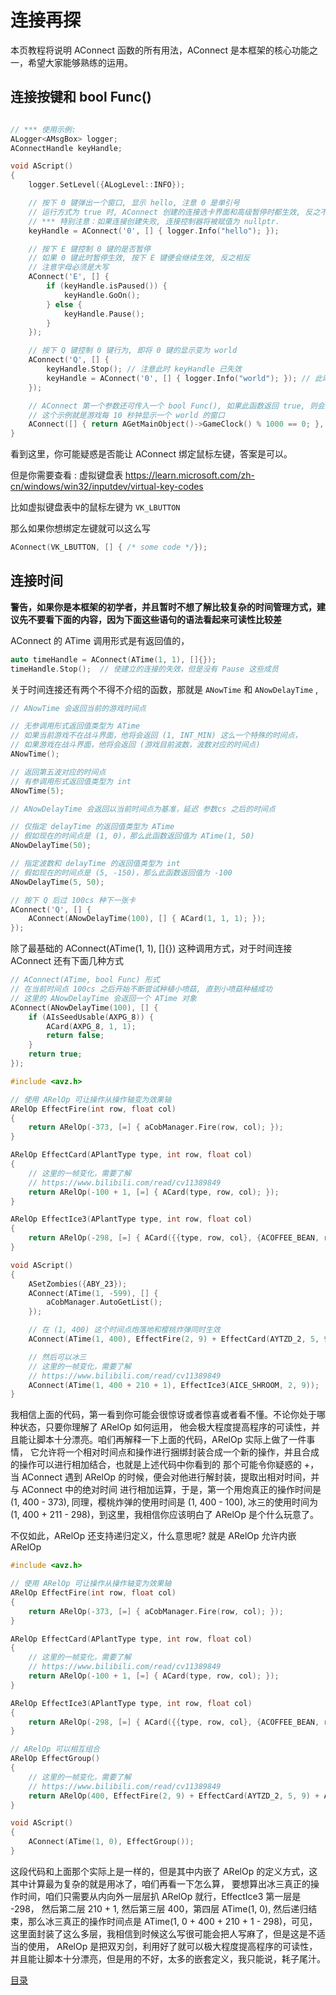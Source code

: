 <!--
 * @Coding: utf-8
 * @Author: vector-wlc
 * @Date: 2021-09-25 19:12:51
 * @Description: 
-->
# 连接再探

本页教程将说明 AConnect 函数的所有用法，AConnect 是本框架的核心功能之一，希望大家能够熟练的运用。


## 连接按键和 bool Func()
```C++

// *** 使用示例:
ALogger<AMsgBox> logger;
AConnectHandle keyHandle;

void AScript()
{
    logger.SetLevel({ALogLevel::INFO});

    // 按下 0 键弹出一个窗口, 显示 hello, 注意 0 是单引号
    // 运行方式为 true 时, AConnect 创建的连接选卡界面和高级暂停时都生效, 反之不生效
    // *** 特别注意：如果连接创建失败, 连接控制器将被赋值为 nullptr.
    keyHandle = AConnect('0', [] { logger.Info("hello"); });

    // 按下 E 键控制 0 键的是否暂停
    // 如果 0 键此时暂停生效, 按下 E 键便会继续生效, 反之相反
    // 注意字母必须是大写
    AConnect('E', [] {
        if (keyHandle.isPaused()) {
            keyHandle.GoOn();
        } else {
            keyHandle.Pause();
        }
    });

    // 按下 Q 键控制 0 键行为, 即将 0 键的显示变为 world
    AConnect('Q', [] {
        keyHandle.Stop(); // 注意此时 keyHandle 已失效
        keyHandle = AConnect('0', [] { logger.Info("world"); }); // 此时 keyHandle 重新有效
    });

    // AConnect 第一个参数还可传入一个 bool Func(), 如果此函数返回 true, 则会执行后面的操作
    // 这个示例就是游戏每 10 秒钟显示一个 world 的窗口
    AConnect([] { return AGetMainObject()->GameClock() % 1000 == 0; }, [] { logger.Info("world"); });
}
```

看到这里，你可能疑惑是否能让 AConnect 绑定鼠标左键，答案是可以。

但是你需要查看 :  虚拟键盘表 https://learn.microsoft.com/zh-cn/windows/win32/inputdev/virtual-key-codes

比如虚拟键盘表中的鼠标左键为 `VK_LBUTTON`

那么如果你想绑定左键就可以这么写

```C++
AConnect(VK_LBUTTON, [] { /* some code */});
```


## 连接时间

**警告，如果你是本框架的初学者，并且暂时不想了解比较复杂的时间管理方式，建议先不要看下面的内容，因为下面这些语句的语法看起来可读性比较差**

AConnect 的 ATime 调用形式是有返回值的，
```C++
auto timeHandle = AConnect(ATime(1, 1), []{});
timeHandle.Stop();  // 使建立的连接的失效，但是没有 Pause 这些成员
```

关于时间连接还有两个不得不介绍的函数，那就是 `ANowTime` 和 `ANowDelayTime` ,

```C++
// ANowTime 会返回当前的游戏时间点

// 无参调用形式返回值类型为 ATime
// 如果当前游戏不在战斗界面，他将会返回 (1, INT_MIN) 这么一个特殊的时间点，
// 如果游戏在战斗界面，他将会返回 (游戏目前波数，波数对应的时间点)
ANowTime();

// 返回第五波对应的时间点
// 有参调用形式返回值类型为 int
ANowTime(5);

// ANowDelayTime 会返回以当前时间点为基准，延迟 参数cs 之后的时间点

// 仅指定 delayTime 的返回值类型为 ATime
// 假如现在的时间点是 (1, 0)，那么此函数返回值为 ATime(1, 50)
ANowDelayTime(50);

// 指定波数和 delayTime 的返回值类型为 int
// 假如现在的时间点是 (5, -150)，那么此函数返回值为 -100
ANowDelayTime(5, 50);

```

```C++
// 按下 Q 后过 100cs 种下一张卡
AConnect('Q', [] {
    AConnect(ANowDelayTime(100), [] { ACard(1, 1, 1); });
});
```
除了最基础的 AConnect(ATime(1, 1), []{}) 这种调用方式，对于时间连接 AConnect 还有下面几种方式

```C++
// AConnect(ATime, bool Func) 形式
// 在当前时间点 100cs 之后开始不断尝试种植小喷菇, 直到小喷菇种植成功
// 这里的 ANowDelayTime 会返回一个 ATime 对象
AConnect(ANowDelayTime(100), [] {
    if (AIsSeedUsable(AXPG_8)) {
        ACard(AXPG_8, 1, 1);
        return false;
    }
    return true;
});
```

```C++
#include <avz.h>

// 使用 ARelOp 可让操作从操作轴变为效果轴
ARelOp EffectFire(int row, float col)
{
    return ARelOp(-373, [=] { aCobManager.Fire(row, col); });
}

ARelOp EffectCard(APlantType type, int row, float col)
{
    // 这里的一帧变化，需要了解
    // https://www.bilibili.com/read/cv11389849
    return ARelOp(-100 + 1, [=] { ACard(type, row, col); });
}

ARelOp EffectIce3(APlantType type, int row, float col)
{
    return ARelOp(-298, [=] { ACard({{type, row, col}, {ACOFFEE_BEAN, row, col}});AIce3(298); });
}

void AScript()
{
    ASetZombies({ABY_23});
    AConnect(ATime(1, -599), [] {
        aCobManager.AutoGetList();
    });

    // 在 (1, 400) 这个时间点炮落地和樱桃炸弹同时生效
    AConnect(ATime(1, 400), EffectFire(2, 9) + EffectCard(AYTZD_2, 5, 9));

    // 然后可以冰三
    // 这里的一帧变化，需要了解
    // https://www.bilibili.com/read/cv11389849
    AConnect(ATime(1, 400 + 210 + 1), EffectIce3(AICE_SHROOM, 2, 9));
}
```

我相信上面的代码，第一看到你可能会很惊讶或者惊喜或者看不懂。不论你处于哪种状态，只要你理解了 ARelOp 如何运用，
他会极大程度提高程序的可读性，并且能让脚本十分漂亮。咱们再解释一下上面的代码，ARelOp 实际上做了一件事情，
它允许将一个相对时间点和操作进行捆绑封装合成一个新的操作，并且合成的操作可以进行相加结合，也就是上述代码中你看到的
那个可能令你疑惑的 +，当 AConnect 遇到 ARelOp 的时候，便会对他进行解封装，提取出相对时间，并与 AConnect 中的绝对时间
进行相加运算，于是，第一个用炮真正的操作时间是 (1, 400 - 373), 同理，樱桃炸弹的使用时间是 (1, 400 - 100), 冰三的使用时间为
(1, 400 + 211 - 298)，到这里，我相信你应该明白了 ARelOp 是个什么玩意了。

不仅如此，ARelOp 还支持递归定义，什么意思呢? 就是 ARelOp 允许内嵌 ARelOp

```C++
#include <avz.h>

// 使用 ARelOp 可让操作从操作轴变为效果轴
ARelOp EffectFire(int row, float col)
{
    return ARelOp(-373, [=] { aCobManager.Fire(row, col); });
}

ARelOp EffectCard(APlantType type, int row, float col)
{
    // 这里的一帧变化，需要了解
    // https://www.bilibili.com/read/cv11389849
    return ARelOp(-100 + 1, [=] { ACard(type, row, col); });
}

ARelOp EffectIce3(APlantType type, int row, float col)
{
    return ARelOp(-298, [=] { ACard({{type, row, col}, {ACOFFEE_BEAN, row, col}});AIce3(298); });
}

// ARelOp 可以相互组合
ARelOp EffectGroup()
{
    // 这里的一帧变化，需要了解
    // https://www.bilibili.com/read/cv11389849
    return ARelOp(400, EffectFire(2, 9) + EffectCard(AYTZD_2, 5, 9) + ARelOp(210 + 1, EffectIce3(AICE_SHROOM, 1, 6)));
}

void AScript()
{
    AConnect(ATime(1, 0), EffectGroup());
}
```

这段代码和上面那个实际上是一样的，但是其中内嵌了 ARelOp 的定义方式，这其中计算最为复杂的就是用冰了，咱们再看一下怎么算，
要想算出冰三真正的操作时间，咱们只需要从内向外一层层扒 ARelOp 就行，EffectIce3 第一层是 -298， 然后第二层 210 + 1, 然后第三层 400，第四层 ATime(1, 0), 然后递归结束，那么冰三真正的操作时间点是 ATime(1, 0 + 400 + 210 + 1 - 298)，可见，这里面封装了这么多层，我相信到时候这么写很可能会把人写麻了，但是这是不适当的使用， ARelOp 是把双刃剑，利用好了就可以极大程度提高程序的可读性，并且能让脚本十分漂亮，但是用的不好，太多的嵌套定义，我只能说，耗子尾汁。

[目录](./0catalogue.md)
